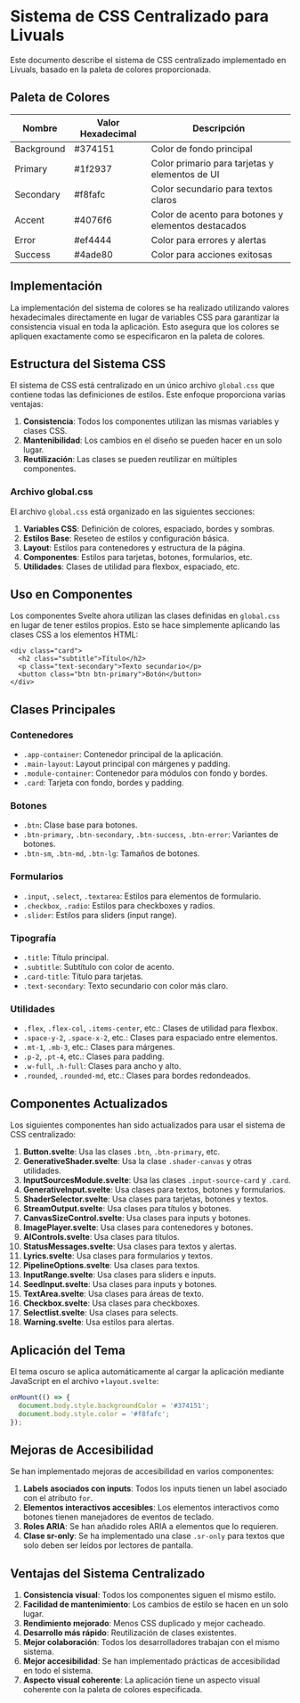 # Sistema de CSS Centralizado para Livuals

Este documento describe el sistema de CSS centralizado implementado en Livuals, basado en la paleta de colores proporcionada.

## Paleta de Colores

| Nombre | Valor Hexadecimal | Descripción |
|--------|-------------------|-------------|
| Background | #374151 | Color de fondo principal |
| Primary | #1f2937 | Color primario para tarjetas y elementos de UI |
| Secondary | #f8fafc | Color secundario para textos claros |
| Accent | #4076f6 | Color de acento para botones y elementos destacados |
| Error | #ef4444 | Color para errores y alertas |
| Success | #4ade80 | Color para acciones exitosas |

## Implementación

La implementación del sistema de colores se ha realizado utilizando valores hexadecimales directamente en lugar de variables CSS para garantizar la consistencia visual en toda la aplicación. Esto asegura que los colores se apliquen exactamente como se especificaron en la paleta de colores.

## Estructura del Sistema CSS

El sistema de CSS está centralizado en un único archivo `global.css` que contiene todas las definiciones de estilos. Este enfoque proporciona varias ventajas:

1. **Consistencia**: Todos los componentes utilizan las mismas variables y clases CSS.
2. **Mantenibilidad**: Los cambios en el diseño se pueden hacer en un solo lugar.
3. **Reutilización**: Las clases se pueden reutilizar en múltiples componentes.

### Archivo global.css

El archivo `global.css` está organizado en las siguientes secciones:

1. **Variables CSS**: Definición de colores, espaciado, bordes y sombras.
2. **Estilos Base**: Reseteo de estilos y configuración básica.
3. **Layout**: Estilos para contenedores y estructura de la página.
4. **Componentes**: Estilos para tarjetas, botones, formularios, etc.
5. **Utilidades**: Clases de utilidad para flexbox, espaciado, etc.

## Uso en Componentes

Los componentes Svelte ahora utilizan las clases definidas en `global.css` en lugar de tener estilos propios. Esto se hace simplemente aplicando las clases CSS a los elementos HTML:

```svelte
<div class="card">
  <h2 class="subtitle">Título</h2>
  <p class="text-secondary">Texto secundario</p>
  <button class="btn btn-primary">Botón</button>
</div>
```

## Clases Principales

### Contenedores
- `.app-container`: Contenedor principal de la aplicación.
- `.main-layout`: Layout principal con márgenes y padding.
- `.module-container`: Contenedor para módulos con fondo y bordes.
- `.card`: Tarjeta con fondo, bordes y padding.

### Botones
- `.btn`: Clase base para botones.
- `.btn-primary`, `.btn-secondary`, `.btn-success`, `.btn-error`: Variantes de botones.
- `.btn-sm`, `.btn-md`, `.btn-lg`: Tamaños de botones.

### Formularios
- `.input`, `.select`, `.textarea`: Estilos para elementos de formulario.
- `.checkbox`, `.radio`: Estilos para checkboxes y radios.
- `.slider`: Estilos para sliders (input range).

### Tipografía
- `.title`: Título principal.
- `.subtitle`: Subtítulo con color de acento.
- `.card-title`: Título para tarjetas.
- `.text-secondary`: Texto secundario con color más claro.

### Utilidades
- `.flex`, `.flex-col`, `.items-center`, etc.: Clases de utilidad para flexbox.
- `.space-y-2`, `.space-x-2`, etc.: Clases para espaciado entre elementos.
- `.mt-1`, `.mb-3`, etc.: Clases para márgenes.
- `.p-2`, `.pt-4`, etc.: Clases para padding.
- `.w-full`, `.h-full`: Clases para ancho y alto.
- `.rounded`, `.rounded-md`, etc.: Clases para bordes redondeados.

## Componentes Actualizados

Los siguientes componentes han sido actualizados para usar el sistema de CSS centralizado:

1. **Button.svelte**: Usa las clases `.btn`, `.btn-primary`, etc.
2. **GenerativeShader.svelte**: Usa la clase `.shader-canvas` y otras utilidades.
3. **InputSourcesModule.svelte**: Usa las clases `.input-source-card` y `.card`.
4. **GenerativeInput.svelte**: Usa clases para textos, botones y formularios.
5. **ShaderSelector.svelte**: Usa clases para tarjetas, botones y textos.
6. **StreamOutput.svelte**: Usa clases para títulos y botones.
7. **CanvasSizeControl.svelte**: Usa clases para inputs y botones.
8. **ImagePlayer.svelte**: Usa clases para contenedores y botones.
9. **AIControls.svelte**: Usa clases para títulos.
10. **StatusMessages.svelte**: Usa clases para textos y alertas.
11. **Lyrics.svelte**: Usa clases para formularios y textos.
12. **PipelineOptions.svelte**: Usa clases para textos.
13. **InputRange.svelte**: Usa clases para sliders e inputs.
14. **SeedInput.svelte**: Usa clases para inputs y botones.
15. **TextArea.svelte**: Usa clases para áreas de texto.
16. **Checkbox.svelte**: Usa clases para checkboxes.
17. **Selectlist.svelte**: Usa clases para selects.
18. **Warning.svelte**: Usa estilos para alertas.

## Aplicación del Tema

El tema oscuro se aplica automáticamente al cargar la aplicación mediante JavaScript en el archivo `+layout.svelte`:

```javascript
onMount(() => {
  document.body.style.backgroundColor = '#374151';
  document.body.style.color = '#f8fafc';
});
```

## Mejoras de Accesibilidad

Se han implementado mejoras de accesibilidad en varios componentes:

1. **Labels asociados con inputs**: Todos los inputs tienen un label asociado con el atributo `for`.
2. **Elementos interactivos accesibles**: Los elementos interactivos como botones tienen manejadores de eventos de teclado.
3. **Roles ARIA**: Se han añadido roles ARIA a elementos que lo requieren.
4. **Clase sr-only**: Se ha implementado una clase `.sr-only` para textos que solo deben ser leídos por lectores de pantalla.

## Ventajas del Sistema Centralizado

1. **Consistencia visual**: Todos los componentes siguen el mismo estilo.
2. **Facilidad de mantenimiento**: Los cambios de estilo se hacen en un solo lugar.
3. **Rendimiento mejorado**: Menos CSS duplicado y mejor cacheado.
4. **Desarrollo más rápido**: Reutilización de clases existentes.
5. **Mejor colaboración**: Todos los desarrolladores trabajan con el mismo sistema.
6. **Mejor accesibilidad**: Se han implementado prácticas de accesibilidad en todo el sistema.
7. **Aspecto visual coherente**: La aplicación tiene un aspecto visual coherente con la paleta de colores especificada.
